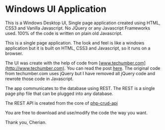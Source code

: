 # Windows UI Application
This is a Windows Desktop UI, Single page application created using HTML, CSS3 and Vanilla Javascript.  No JQuery or any Javascript Frameworks used. 100% of the code is written on plain old Javascript. 

This is a single page application. The look and feel is like a windows application but it is built on HTML, CSS3 and Javascript, so it runs on a browser. 

The UI was create with the help of code from [www.techumber.com](http://www.techumber.com). You can read the post [here](https://www.techumber.com/the-ultimate-windows7-desktop-using-pure-css3-jquery/). The original code from techumber.com uses jQuery but I have removed all jQuery code and rewrote those code in Javascript. 

The app communicates to the database using REST. The REST is a single page php file that can be plugged into any database.

The REST API is created from the core of [php-crud-api](https://github.com/mevdschee/php-crud-api/blob/master/extras/core.php)

You are free to download and use/modify the code the way you want.

Thank you,
Cherian. 
